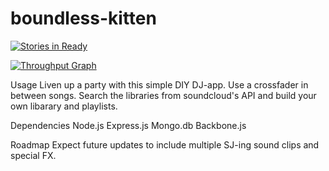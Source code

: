 # boundless-kitten

[![Stories in Ready](https://badge.waffle.io/boundless-kitten/boundless-kitten.svg?label=ready&title=Ready)](http://waffle.io/boundless-kitten/boundless-kitten)

[![Throughput Graph](https://graphs.waffle.io/boundless-kitten/boundless-kitten/throughput.svg)](https://waffle.io/boundless-kitten/boundless-kitten/metrics)

Usage
Liven up a party with this simple DIY DJ-app. Use a crossfader in between songs. Search the libraries from soundcloud's API and build your own libarary and playlists.

Dependencies
Node.js
Express.js
Mongo.db
Backbone.js

Roadmap
Expect future updates to include multiple SJ-ing sound clips and special FX.
